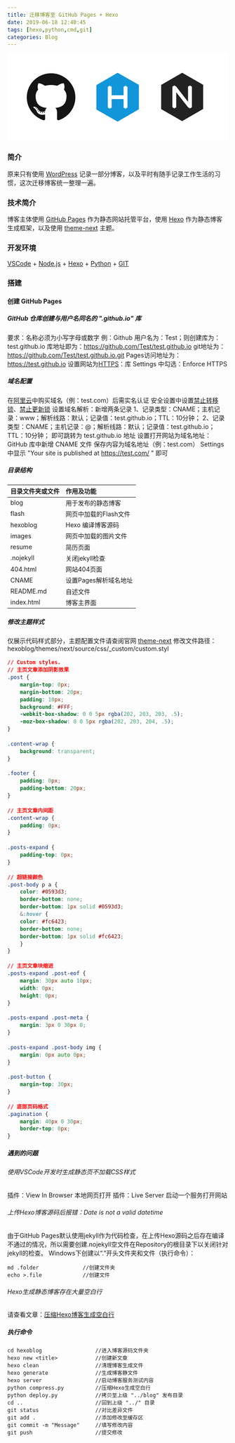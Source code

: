 ```yaml
---
title: 迁移博客至 GitHub Pages + Hexo
date: 2019-06-18 12:40:45
tags: [hexo,python,cmd,git]
categories: Blog
---
```

<img src="https://raw.githubusercontent.com/Sadness96/sadness96.github.io/master/images/blog/blog-TransferHexo/BlogLogo.png"/>

<!-- more -->
### 简介
原来只有使用 [WordPress](https://cn.wordpress.org/) 记录一部分博客，以及平时有随手记录工作生活的习惯，这次迁移博客统一整理一遍。
### 技术简介
博客主体使用 [GitHub Pages](https://pages.github.com/) 作为静态网站托管平台，使用 [Hexo](https://hexo.io/zh-cn/) 作为静态博客生成框架，以及使用 [theme-next](http://theme-next.iissnan.com/) 主题。
### 开发环境
[VSCode](https://code.visualstudio.com/) + [Node.js](http://nodejs.cn/) + [Hexo](https://hexo.io/zh-cn/) + [Python](https://www.python.org/) + [GIT](https://git-scm.com/)
### 搭建
#### 创建 GitHub Pages
##### GitHub 仓库创建与用户名同名的 ".github.io" 库
要求：名称必须为小写字母或数字
例：Github 用户名为：Test；则创建库为：test.github.io
库地址即为：https://github.com/Test/test.github.io
git地址为：https://github.com/Test/test.github.io.git
Pages访问地址为：https://test.github.io
设置网站为[HTTPS](https://baike.baidu.com/item/https/285356?fr=aladdin)：库 Settings 中勾选：Enforce HTTPS
##### 域名配置
在[阿里云](https://www.aliyun.com/)中购买域名（例：test.com）后需实名认证
安全设置中设置[禁止转移锁](https://wanwang.aliyun.com/domain/transferlock/?spm=5176.100251.0.0.7dd54f15rzxrOx)、[禁止更新锁](https://wanwang.aliyun.com/domain/domainlock/?spm=5176.100251.0.0.7dd54f15rzxrOx)
设置域名解析：新增两条记录
1、记录类型：CNAME；主机记录：www；解析线路：默认；记录值：test.github.io；TTL：10分钟；
2、记录类型：CNAME；主机记录：@；解析线路：默认；记录值：test.github.io；TTL：10分钟；
即可跳转为 test.github.io 地址
设置打开网站为域名地址：
GitHub 库中新增 CNAME 文件 保存内容为域名地址（例：test.com）
Settings 中显示 "Your site is published at https://test.com/ " 即可
##### 目录结构
|目录文件夹或文件|作用及功能|
|:---|:---|
|blog|用于发布的静态博客|
|flash|网页中加载的Flash文件|
|hexoblog|Hexo 编译博客源码|
|images|网页中加载的图片文件|
|resume|简历页面|
|.nojekyll|关闭jekyll检查|
|404.html|网站404页面|
|CNAME|设置Pages解析域名地址|
|README.md|自述文件|
|index.html|博客主界面|
##### 修改主题样式
仅展示代码样式部分，主题配置文件请查阅官网 [theme-next](http://theme-next.iissnan.com/)
修改文件路径：hexoblog/themes/next/source/css/_custom/custom.styl
``` CSS
// Custom styles.
// 主页文章添加阴影效果
.post {
    margin-top: 0px;
    margin-bottom: 20px;
    padding: 10px;
    background: #FFF;
    -webkit-box-shadow: 0 0 5px rgba(202, 203, 203, .5);
    -moz-box-shadow: 0 0 5px rgba(202, 203, 204, .5);
}

.content-wrap {
    background: transparent;
}

.footer {
    padding: 0px;
    padding-bottom: 20px;
}

// 主页文章内间距
.content-wrap {
    padding: 0px;
}

.posts-expand {
    padding-top: 0px;
}

// 超链接颜色
.post-body p a {
    color: #0593d3;
    border-bottom: none;
    border-bottom: 1px solid #0593d3;
    &:hover {
    color: #fc6423;
    border-bottom: none;
    border-bottom: 1px solid #fc6423;
    }
}

// 主页文章块缩进
.posts-expand .post-eof {
    margin: 30px auto 10px;
    width: 0px;
    height: 0px;
}

.posts-expand .post-meta {
    margin: 3px 0 30px 0;
}

.posts-expand .post-body img {
    margin: 0px auto 0px;
}

.post-button {
    margin-top: 30px;
}

// 底部页码格式
.pagination {
    margin: 40px 0 30px;
    border-top: 0px;
}
```
##### 遇到的问题
###### 使用VSCode开发时生成静态页不加载CSS样式
插件：View In Browser 本地网页打开
插件：Live Server 启动一个服务打开网站
###### 上传Hexo博客源码后报错：Date is not a valid datetime
由于GitHub Pages默认使用jekyll作为代码检查，在上传Hexo源码之后存在编译不通过的情况，所以需要创建.nojekyll空文件在Repository的根目录下以关闭针对jekyll的检查。
Windows下创建以“.”开头文件夹和文件（执行命令）：
``` CMD
md .folder              //创建文件夹
echo >.file             //创建文件
```
###### Hexo生成静态博客存在大量空白行
请查看文章：[压缩Hexo博客生成空白行](/blog/2019/06/17/python-CompressHexo/)
##### 执行命令
``` CMD
cd hexoblog                 //进入博客源码文件夹
hexo new <title>            //创建新文章
hexo clean                  //清理博客生成文件
hexo generate               //生成博客静文件
hexo server                 //启动博客服务测试内容
python compress.py          //压缩Hexo生成空白行
python deploy.py            //拷贝至上级 "../blog" 发布目录
cd ..                       //回到上级 "../" 目录
git status                  //对比差异文件
git add .                   //添加修改至缓存区
git commit -m "Message"     //填写修改内容
git push                    //提交修改
```
